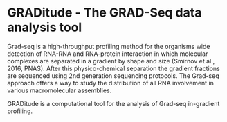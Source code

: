 # GRADitude - The GRAD-Seq data analysis tool


Grad-seq is a high-throughput profiling method for the organisms wide
detection of RNA-RNA and RNA-protein interaction in which molecular
complexes are separated in a gradient by shape and size (Smirnov et
al., 2016, PNAS). After this physico-chemical separation the gradient
fractions are sequenced using 2nd generation sequencing protocols. The
Grad-seq approach offers a way to study the distribution of all RNA
involvement in various macromolecular assemblies.

GRADitude is a computational tool for the analysis of Grad-seq
in-gradient profiling.
